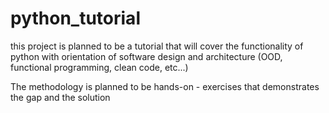 # python_tutorial
this project is planned to be a tutorial that will cover the functionality of python with orientation of software design and architecture (OOD, functional programming, clean code, etc...)

The methodology is planned to be hands-on - exercises that demonstrates the gap and the solution
